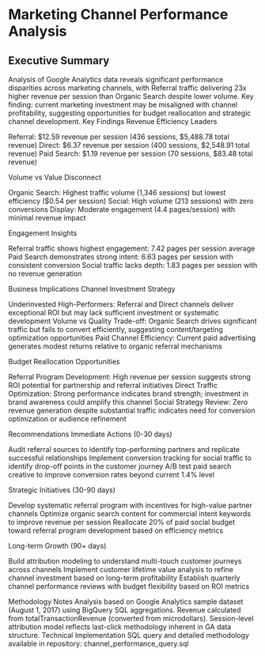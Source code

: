 # Marketing Channel Performance Analysis

## Executive Summary ##
Analysis of Google Analytics data reveals significant performance disparities across marketing channels, with Referral traffic delivering 23x higher revenue per session than Organic Search despite lower volume. Key finding: current marketing investment may be misaligned with channel profitability, suggesting opportunities for budget reallocation and strategic channel development.
Key Findings
Revenue Efficiency Leaders

Referral: $12.59 revenue per session (436 sessions, $5,488.78 total revenue)
Direct: $6.37 revenue per session (400 sessions, $2,548.91 total revenue)
Paid Search: $1.19 revenue per session (70 sessions, $83.48 total revenue)

Volume vs Value Disconnect

Organic Search: Highest traffic volume (1,346 sessions) but lowest efficiency ($0.54 per session)
Social: High volume (213 sessions) with zero conversions
Display: Moderate engagement (4.4 pages/session) with minimal revenue impact

Engagement Insights

Referral traffic shows highest engagement: 7.42 pages per session average
Paid Search demonstrates strong intent: 6.63 pages per session with consistent conversion
Social traffic lacks depth: 1.83 pages per session with no revenue generation

Business Implications
Channel Investment Strategy

Underinvested High-Performers: Referral and Direct channels deliver exceptional ROI but may lack sufficient investment or systematic development
Volume vs Quality Trade-off: Organic Search drives significant traffic but fails to convert efficiently, suggesting content/targeting optimization opportunities
Paid Channel Efficiency: Current paid advertising generates modest returns relative to organic referral mechanisms

Budget Reallocation Opportunities

Referral Program Development: High revenue per session suggests strong ROI potential for partnership and referral initiatives
Direct Traffic Optimization: Strong performance indicates brand strength; investment in brand awareness could amplify this channel
Social Strategy Review: Zero revenue generation despite substantial traffic indicates need for conversion optimization or audience refinement

Recommendations
Immediate Actions (0-30 days)

Audit referral sources to identify top-performing partners and replicate successful relationships
Implement conversion tracking for social traffic to identify drop-off points in the customer journey
A/B test paid search creative to improve conversion rates beyond current 1.4% level

Strategic Initiatives (30-90 days)

Develop systematic referral program with incentives for high-value partner channels
Optimize organic search content for commercial intent keywords to improve revenue per session
Reallocate 20% of paid social budget toward referral program development based on efficiency metrics

Long-term Growth (90+ days)

Build attribution modeling to understand multi-touch customer journeys across channels
Implement customer lifetime value analysis to refine channel investment based on long-term profitability
Establish quarterly channel performance reviews with budget flexibility based on ROI metrics

Methodology Notes
Analysis based on Google Analytics sample dataset (August 1, 2017) using BigQuery SQL aggregations. Revenue calculated from totalTransactionRevenue (converted from microdollars). Session-level attribution model reflects last-click methodology inherent in GA data structure.
Technical Implementation
SQL query and detailed methodology available in repository: channel_performance_query.sql
